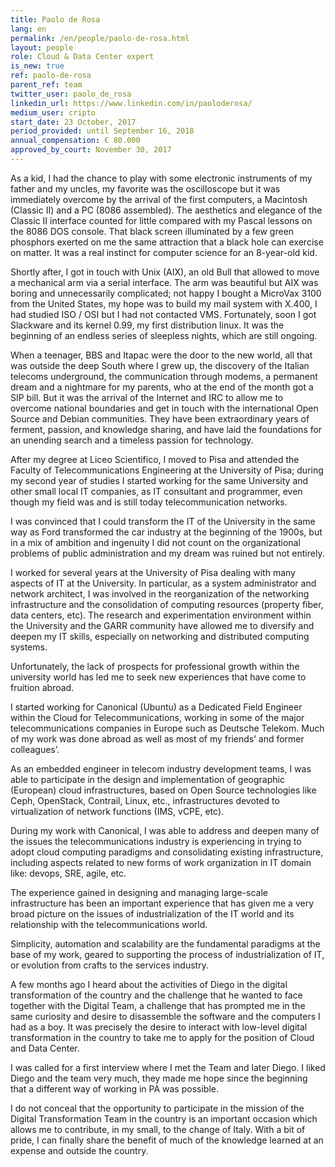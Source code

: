 ```yaml
---
title: Paolo de Rosa
lang: en
permalink: /en/people/paolo-de-rosa.html
layout: people
role: Cloud & Data Center expert
is_new: true
ref: paolo-de-rosa
parent_ref: team
twitter_user: paolo_de_rosa 
linkedin_url: https://www.linkedin.com/in/paoloderosa/
medium_user: cripto
start_date: 23 October, 2017
period_provided: until September 16, 2018
annual_compensation: € 80.000
approved_by_court: November 30, 2017
---
```


As a kid, I had the chance to play with some electronic instruments of my
father and my uncles, my favorite was the oscilloscope but it was immediately
overcome by the arrival of the first computers, a Macintosh (Classic II) and a
PC (8086 assembled).  The aesthetics and elegance of the Classic II interface
counted for little compared with my Pascal lessons on the 8086 DOS console.
That black screen illuminated by a few green phosphors exerted on me the same
attraction that a black hole can exercise on matter. It was a real instinct for
computer science for an 8-year-old kid.

Shortly after, I got in touch with Unix (AIX), an old Bull that allowed to move
a mechanical arm via a serial interface. The arm was beautiful but AIX was
boring and unnecessarily complicated; not happy I bought a MicroVax 3100 from
the United States, my hope was to build my mail system with X.400, I had
studied ISO / OSI but I had not contacted VMS. Fortunately, soon I got
Slackware and its kernel 0.99, my first distribution linux. It was the
beginning of an endless series of sleepless nights, which are still ongoing.


When a teenager, BBS and Itapac were the door to the new world, all that was
outside the deep South where I grew up, the discovery of the Italian telecoms
underground, the communication  through modems, a permanent dream and a
nightmare for my parents, who at the end of the month got a SIP bill. But it
was the arrival of the Internet and IRC to allow me to overcome national
boundaries and get in touch with the international Open Source and Debian
communities. They have been extraordinary years of ferment, passion, and
knowledge sharing, and have laid the foundations for an unending search and a
timeless passion for technology.

After my degree at Liceo Scientifico, I moved to Pisa and attended the Faculty
of Telecommunications Engineering at the University of Pisa; during my second
year of studies I started working for the same University and other small local
IT companies, as IT consultant and programmer, even though my field was  and is
still today telecommunication networks.

I was convinced that I could transform the IT of the University in the same way
as Ford transformed the car industry at the beginning of the 1900s, but in a
mix of ambition and ingenuity I did not count on the organizational problems of
public administration and my dream  was ruined but not entirely.

I worked for several years at the University of Pisa dealing with many aspects
of IT at the University. In particular, as a system administrator and network
architect, I was involved in the reorganization of the networking
infrastructure and the consolidation of computing resources (property fiber,
data centers, etc). The research and experimentation environment within the
University and the GARR community have allowed me to diversify and deepen my IT
skills, especially on networking and distributed computing systems.

Unfortunately, the lack of prospects for professional growth within the
university world has led me to seek new experiences that have come to fruition
abroad.

I started working for Canonical (Ubuntu) as a Dedicated Field Engineer within
the Cloud for Telecommunications, working in some of the major
telecommunications companies in Europe such as Deutsche Telekom. Much of my
work was done abroad as well as most of my friends’ and former colleagues’.

As an embedded engineer in telecom industry development teams, I was able to
participate in the design and implementation of geographic (European) cloud
infrastructures, based on Open Source technologies like Ceph, OpenStack,
Contrail, Linux, etc., infrastructures devoted to virtualization of network
functions (IMS, vCPE, etc).

During my work with Canonical, I was able to address and deepen many of the
issues the telecommunications industry is experiencing in trying to adopt cloud
computing paradigms and consolidating existing infrastructure, including
aspects related to new forms of work organization in IT domain like: devops,
SRE, agile, etc.

The experience gained in designing and managing large-scale infrastructure has
been an important experience that has given me a very broad picture on the
issues of industrialization of the IT world and its relationship with the
telecommunications world.

Simplicity, automation and scalability are the fundamental paradigms at the
base of my work, geared to supporting the process of industrialization of IT,
or evolution from crafts to the services industry.

A few months ago I heard about the activities of Diego in the digital
transformation of the country and the challenge that he wanted to face together
with the Digital Team, a challenge that has prompted me in the same curiosity
and desire to disassemble the software and the computers I had as a boy. It was
precisely the desire to interact with low-level digital transformation in the
country to take me to apply for the position of Cloud and Data Center.

I was called for a first interview where I met the Team and later Diego. I
liked Diego and the team very much, they made me hope since the beginning that
a different way of working in PA was possible. 

I do not conceal that the opportunity to participate in the mission of the
Digital Transformation Team in the country is an important occasion  which
allows me to contribute, in my small, to the change of Italy. With a bit of
pride, I can finally share the benefit of much of the knowledge learned at an
expense and outside the country.

